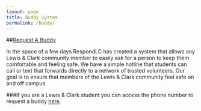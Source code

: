 ```yaml
---
layout: page
title: Buddy System
permalink: /buddy/
---
```

##[Request A Buddy](https://docs.google.com/a/lclark.edu/document/d/1QeuKK73K5aTsM7ItEXJn9_mwAkRs_Pcv7YCWKVQqTvQ)

In the space of a few days RespondLC has created a system that allows any Lewis & Clark community member to easily ask for a person to keep them comfortable and feeling safe. We have a simple hotline that students can call or text that forwards directly to a network of trusted volunteers. Our goal is to ensure that members of the Lewis & Clark community feel safe on and off campus.

###If you are a Lewis & Clark student you can access the phone number to request a buddy [here](https://docs.google.com/a/lclark.edu/document/d/1QeuKK73K5aTsM7ItEXJn9_mwAkRs_Pcv7YCWKVQqTvQ).
